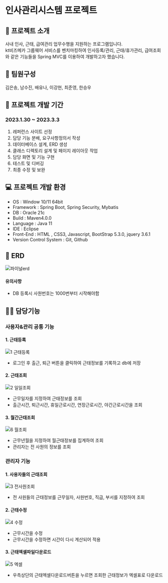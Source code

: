 # 인사관리시스템 프로젝트
## :mega: 프로젝트 소개
   사내 인사, 근태, 급여관리 업무수행을 지원하는 프로그램입니다.  
   kt비즈메카 그룹웨어 서비스를 벤치마킹하여 인사등록/관리, 근태/휴가관리, 급여조회와 같은 기능들을 Spring MVC를 이용하여 개발하고자 했습니다.
## :raised_hands: 팀원구성  
김은송, 남수진, 배유나, 이강현, 최준영, 한승우
## :calendar: 프로젝트 개발 기간  
### 2023.1.30 ~ 2023.3.3
1. 레퍼런스 사이트 선정
2. 담당 기능 분배, 요구사항정의서 작성
3. 데이터베이스 설계, ERD 생성
4. 클래스 디렉토리 설계 및 페이지 레이아웃 작업
5. 담당 화면 및 기능 구현
6. 테스트 및 디버깅
7. 최종 수정 및 보완
## :computer: 프로젝트 개발 환경
- OS : Window 10/11 64bit
- Framework : Spring Boot, Spring Security, Mybatis
- DB : Oracle 21c
- Build : Maven4.0.0
- Language : Java 11
- IDE : Eclipse
- Front-End : HTML , CSS3, Javascript, BootStrap 5.3.0, jquery 3.6.1
- Version Control System : Git, Github
## :floppy_disk: ERD
![파이널erd](https://github.com/yunabb/final-project/assets/115030323/dba36647-2473-4f58-9106-e9ef5a7c6b9b)
#### 유의사항
- DB 등록시 사원번호는 1000번부터 시작해야함
## 👩‍💻 담당기능
### 사용자&관리 공통 기능
#### 1. 근태등록
![1 근태등록](https://github.com/yunabb/final-project/assets/115030323/fc9667f3-2229-48a4-94d5-b7deb9207263)
- 로그인 후 출근, 퇴근 버튼을 클릭하여 근태정보를 기록하고 db에 저장
#### 2. 근태조회
![2 일일조회](https://github.com/yunabb/final-project/assets/115030323/9a190d02-c727-4509-bce5-30671e0c89dd)
- 근무일자를 지정하여 근태정보를 조회
- 출근시간, 퇴근시간, 휴일근로시간, 연장근로시간, 야간근로시간을 조회
#### 3. 월간근태조회
![6 월조회](https://github.com/yunabb/final-project/assets/115030323/56341e40-f777-4bd3-8b31-adacfbfc2f72)
- 근무년월을 지정하여 월근태정보를 집계하여 조회
- 관리자는 전 사원의 정보를 조회
### 관리자 기능
#### 1. 사용자들의 근태조회
![3 전사원조회](https://github.com/yunabb/final-project/assets/115030323/584d668f-b6c5-4f6f-a7ab-b490eee5a136)
- 전 사원들의 근태정보를 근무일자, 사원번호, 직급, 부서를 지정하여 조회
#### 2. 근태수정
![4 수정](https://github.com/yunabb/final-project/assets/115030323/b773a896-6796-43fb-b65b-01c08c8a7531)
- 근무시간을 수정
- 근무시간을 수정하면 시간이 다시 계산되어 적용
#### 3. 근태엑셀파일다운로드
![5 엑셀](https://github.com/yunabb/final-project/assets/115030323/64d9ffc5-2d28-4d9e-9d97-9ef5afed7423)
- 우측상단의 근태엑셀다운로드버튼을 누르면 조회한 근태정보가 엑셀표로 다운로드
